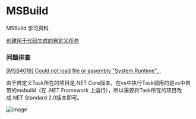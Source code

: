 # MSBuild
MSBuild 学习资料

[创建用于代码生成的自定义任务](https://learn.microsoft.com/zh-cn/visualstudio/msbuild/tutorial-custom-task-code-generation?view=vs-2022)

### 问题排查
[[MSB4018] Could not load file or assembly "System.Runtime"...](https://stackoverflow.com/questions/73257163/custom-msbuild-task-net-6-0-runs-with-dotnet-but-not-in-vs)

由于自定义Task所在的项目是.NET Core版本，在vs中执行Task调用的是vs中自带的msbuild（在 .NET Framework 上运行），所以需要将Task所在的项目改成.NET Standard 2.0版本即可。

![image](https://github.com/chrisdaiii/msbuild/assets/67849861/01abad3b-3dbe-4812-b723-b7d6e5843f23)


